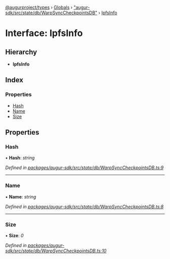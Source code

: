 [@augurproject/types](../README.md) › [Globals](../globals.md) › ["augur-sdk/src/state/db/WarpSyncCheckpointsDB"](../modules/_augur_sdk_src_state_db_warpsynccheckpointsdb_.md) › [IpfsInfo](_augur_sdk_src_state_db_warpsynccheckpointsdb_.ipfsinfo.md)

# Interface: IpfsInfo

## Hierarchy

* **IpfsInfo**

## Index

### Properties

* [Hash](_augur_sdk_src_state_db_warpsynccheckpointsdb_.ipfsinfo.md#hash)
* [Name](_augur_sdk_src_state_db_warpsynccheckpointsdb_.ipfsinfo.md#name)
* [Size](_augur_sdk_src_state_db_warpsynccheckpointsdb_.ipfsinfo.md#size)

## Properties

###  Hash

• **Hash**: *string*

*Defined in [packages/augur-sdk/src/state/db/WarpSyncCheckpointsDB.ts:9](https://github.com/AugurProject/augur/blob/69c4be52bf/packages/augur-sdk/src/state/db/WarpSyncCheckpointsDB.ts#L9)*

___

###  Name

• **Name**: *string*

*Defined in [packages/augur-sdk/src/state/db/WarpSyncCheckpointsDB.ts:8](https://github.com/AugurProject/augur/blob/69c4be52bf/packages/augur-sdk/src/state/db/WarpSyncCheckpointsDB.ts#L8)*

___

###  Size

• **Size**: *0*

*Defined in [packages/augur-sdk/src/state/db/WarpSyncCheckpointsDB.ts:10](https://github.com/AugurProject/augur/blob/69c4be52bf/packages/augur-sdk/src/state/db/WarpSyncCheckpointsDB.ts#L10)*
